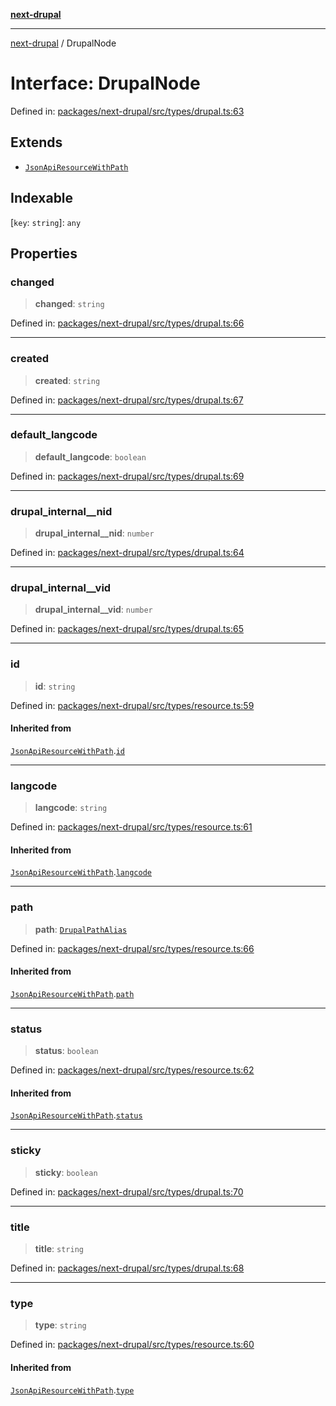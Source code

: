 [**next-drupal**](../README.md)

---

[next-drupal](../globals.md) / DrupalNode

# Interface: DrupalNode

Defined in: [packages/next-drupal/src/types/drupal.ts:63](https://github.com/chapter-three/next-drupal/blob/e9ce3be1c38aebdcd2cc8c7ae8d8fa2dab7f46bf/packages/next-drupal/src/types/drupal.ts#L63)

## Extends

- [`JsonApiResourceWithPath`](JsonApiResourceWithPath.md)

## Indexable

\[`key`: `string`\]: `any`

## Properties

### changed

> **changed**: `string`

Defined in: [packages/next-drupal/src/types/drupal.ts:66](https://github.com/chapter-three/next-drupal/blob/e9ce3be1c38aebdcd2cc8c7ae8d8fa2dab7f46bf/packages/next-drupal/src/types/drupal.ts#L66)

---

### created

> **created**: `string`

Defined in: [packages/next-drupal/src/types/drupal.ts:67](https://github.com/chapter-three/next-drupal/blob/e9ce3be1c38aebdcd2cc8c7ae8d8fa2dab7f46bf/packages/next-drupal/src/types/drupal.ts#L67)

---

### default_langcode

> **default_langcode**: `boolean`

Defined in: [packages/next-drupal/src/types/drupal.ts:69](https://github.com/chapter-three/next-drupal/blob/e9ce3be1c38aebdcd2cc8c7ae8d8fa2dab7f46bf/packages/next-drupal/src/types/drupal.ts#L69)

---

### drupal_internal\_\_nid

> **drupal_internal\_\_nid**: `number`

Defined in: [packages/next-drupal/src/types/drupal.ts:64](https://github.com/chapter-three/next-drupal/blob/e9ce3be1c38aebdcd2cc8c7ae8d8fa2dab7f46bf/packages/next-drupal/src/types/drupal.ts#L64)

---

### drupal_internal\_\_vid

> **drupal_internal\_\_vid**: `number`

Defined in: [packages/next-drupal/src/types/drupal.ts:65](https://github.com/chapter-three/next-drupal/blob/e9ce3be1c38aebdcd2cc8c7ae8d8fa2dab7f46bf/packages/next-drupal/src/types/drupal.ts#L65)

---

### id

> **id**: `string`

Defined in: [packages/next-drupal/src/types/resource.ts:59](https://github.com/chapter-three/next-drupal/blob/e9ce3be1c38aebdcd2cc8c7ae8d8fa2dab7f46bf/packages/next-drupal/src/types/resource.ts#L59)

#### Inherited from

[`JsonApiResourceWithPath`](JsonApiResourceWithPath.md).[`id`](JsonApiResourceWithPath.md#id)

---

### langcode

> **langcode**: `string`

Defined in: [packages/next-drupal/src/types/resource.ts:61](https://github.com/chapter-three/next-drupal/blob/e9ce3be1c38aebdcd2cc8c7ae8d8fa2dab7f46bf/packages/next-drupal/src/types/resource.ts#L61)

#### Inherited from

[`JsonApiResourceWithPath`](JsonApiResourceWithPath.md).[`langcode`](JsonApiResourceWithPath.md#langcode)

---

### path

> **path**: [`DrupalPathAlias`](../type-aliases/DrupalPathAlias.md)

Defined in: [packages/next-drupal/src/types/resource.ts:66](https://github.com/chapter-three/next-drupal/blob/e9ce3be1c38aebdcd2cc8c7ae8d8fa2dab7f46bf/packages/next-drupal/src/types/resource.ts#L66)

#### Inherited from

[`JsonApiResourceWithPath`](JsonApiResourceWithPath.md).[`path`](JsonApiResourceWithPath.md#path)

---

### status

> **status**: `boolean`

Defined in: [packages/next-drupal/src/types/resource.ts:62](https://github.com/chapter-three/next-drupal/blob/e9ce3be1c38aebdcd2cc8c7ae8d8fa2dab7f46bf/packages/next-drupal/src/types/resource.ts#L62)

#### Inherited from

[`JsonApiResourceWithPath`](JsonApiResourceWithPath.md).[`status`](JsonApiResourceWithPath.md#status)

---

### sticky

> **sticky**: `boolean`

Defined in: [packages/next-drupal/src/types/drupal.ts:70](https://github.com/chapter-three/next-drupal/blob/e9ce3be1c38aebdcd2cc8c7ae8d8fa2dab7f46bf/packages/next-drupal/src/types/drupal.ts#L70)

---

### title

> **title**: `string`

Defined in: [packages/next-drupal/src/types/drupal.ts:68](https://github.com/chapter-three/next-drupal/blob/e9ce3be1c38aebdcd2cc8c7ae8d8fa2dab7f46bf/packages/next-drupal/src/types/drupal.ts#L68)

---

### type

> **type**: `string`

Defined in: [packages/next-drupal/src/types/resource.ts:60](https://github.com/chapter-three/next-drupal/blob/e9ce3be1c38aebdcd2cc8c7ae8d8fa2dab7f46bf/packages/next-drupal/src/types/resource.ts#L60)

#### Inherited from

[`JsonApiResourceWithPath`](JsonApiResourceWithPath.md).[`type`](JsonApiResourceWithPath.md#type)
